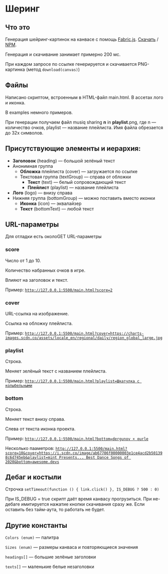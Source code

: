 # Шеринг

## Что это

Генерация шейринг-картинок на канвасе с помощь [Fabric.js](http://fabricjs.com/). 
[Скачать](http://cdnjs.cloudflare.com/ajax/libs/fabric.js/4.3.0/fabric.min.js) / [NPM](https://www.npmjs.com/package/fabric).

Генерация и скачивание занимает примерно 200 мс.

При каждом запросе по ссылке генерируется и скачивается PNG-картинка (метод `download(canvas)`)

## Файлы

Написано скриптом, встроенным в HTML-файл main.html. В ассетах лого и иконка.

В examples  немного примеров.

При генерации получаем файл musiq sharing **n** in **playlist**.png, где n — количество очков, playlist — название плейлиста. Имя файла обрезается до 32х символов.

## Присутствующие элементы и иерархия:

- **Заголовок** (heading) — большой зелёный текст
- Анонимная группа
    - **Обложка** плейлиста (cover) — загружается по ссылке
    - Текстовая группа (textGroup) — справа от обложки
        - **Текст** (text) — белый сопровождающий текст
        - **Плейлист** (playlist) — название плейлиста
- **Лого** (logo) — внизу справа
- Нижняя группа (bottomGroup) — можно поставить вместо иконки
    - **Иконка** (icon) — эквалайзер
    - **Текст** (bottomText) — любой текст

## URL-параметры

Для отладки есть околоGET URL-параметры

### score

Число от 1 до 10. 

Количество набранных очков в игре.

Влияют на заголовок и текст.

Пример: [`http://127.0.0.1:5500/main.html?score=2`](http://127.0.0.1:5500/main.html?score=2)

### cover

URL-ссылка на изображение.

Ссылка на обложку плейлиста.

Пример: [`http://127.0.0.1:5500/main.html?cover=https://charts-images.scdn.co/assets/locale_en/regional/daily/region_global_large.jpg`](http://127.0.0.1:5500/main.html?cover=https://charts-images.scdn.co/assets/locale_en/regional/daily/region_global_large.jpg)

### playlist

Строка.

Меняет зелёный текст с названием плейлиста.

Пример: [`http://127.0.0.1:5500/main.html?playlist=Шкатулка с колыбельными`](http://127.0.0.1:5500/main.html?playlist=%D0%A8%D0%BA%D0%B0%D1%82%D1%83%D0%BB%D0%BA%D0%B0%20%D1%81%20%D0%BA%D0%BE%D0%BB%D1%8B%D0%B1%D0%B5%D0%BB%D1%8C%D0%BD%D1%8B%D0%BC%D0%B8)

### bottom

Строка.

Меняет текст внизу справа.

Слева от текста иконка проекта.

Пример: [`http://127.0.0.1:5500/main.html?bottom=dergunov × qurle`](http://127.0.0.1:5500/main.html?bottom=derginov%20%C3%97%20qurle)

Несколько пааметров: [`http://127.0.0.1:5500/main.html?score=10&cover=https://i.scdn.co/image/ab67706f00000003e1ce4acd2b501398c6d745eb&playlist=mint Presents... Best Dance Songs of 2020&bottom=awesome.devs`](http://127.0.0.1:5500/main.html?score=10&cover=https://i.scdn.co/image/ab67706f00000003e1ce4acd2b501398c6d745eb&playlist=mint%20Presents...%20Best%20Dance%20Songs%20of%202020&bottom=awesome.devs)

## Дебаг и костыли

Строчка `setTimeout(function () { link.click() }, IS_DEBUG ? 500 : 0)`

При IS_DEBUG = true скрипт даёт время канвасу прогрузиться. При не-дебаге имитируется нажатие кнопки скачивания сразу же. Если оставить без тайм-аута, то работать не будет.

## Другие константы

`Colors (enum)` — палитра

`Sizes (enum)` — размеры канваса и повторяющиеся значения

`headings[]` — большие зелёные заголовки

`texts[]` — маленькие белые незаголовки